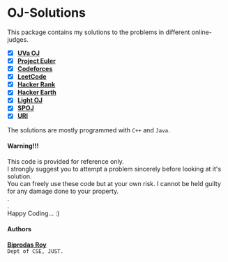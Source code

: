 # OJ-Solutions

This package contains my solutions to the problems in different online-judges.

- [x] [**UVa OJ**](https://uva.onlinejudge.org/)
- [x] [**Project Euler**](https://projecteuler.net/)
- [x] [**Codeforces**](http://codeforces.com/)
- [x] [**LeetCode**](https://leetcode.com/)
- [x] [**Hacker Rank**](http://hackerrank.com/)
- [x] [**Hacker Earth**](https://www.hackerearth.com/)
- [x] [**Light OJ**](http://lightoj.com/index.php)
- [x] [**SPOJ**](https://www.spoj.com/)
- [x] [**URI**](https://www.urionlinejudge.com.br/judge/en)

The solutions are mostly programmed with `C++` and `Java`.

#### Warning!!!

This code is provided for reference only.  
I strongly suggest you to attempt a problem sincerely before looking at it's solution.  
You can freely use these code but at your own risk. I cannot be held guilty for any damage done to your property.  
.  
.  
Happy Coding... :)

#### Authors

**[Biprodas Roy](https://github.com/biprodas)**  
 `Dept of CSE, JUST.`
